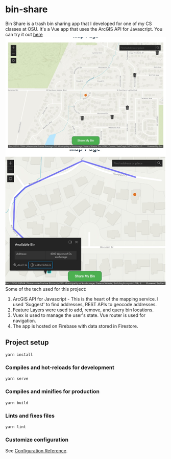 # bin-share
Bin Share is a trash bin sharing app that I developed for one of my CS classes at OSU. 
It's a Vue app that uses the ArcGIS API for Javascript. 
You can try it out <a href="https://trashbin-share.web.app/"> here</a> <br>
<img src="https://github.com/rjamesak/Assets/blob/main/BinShareMapScreen.jpg"/> <br>
<img src="https://github.com/rjamesak/Assets/blob/main/BinShareMapDirections.jpg"/> <br>
Some of the tech used for this project: <br>
1. ArcGIS API for Javascript - This is the heart of the mapping service. I used 'Suggest' to find addresses, REST APIs to geocode addresses.
2. Feature Layers were used to add, remove, and query bin locations.
3. Vuex is used to manage the user's state. Vue router is used for navigation. 
5. The app is hosted on Firebase with data stored in Firestore.

## Project setup
```
yarn install
```

### Compiles and hot-reloads for development
```
yarn serve
```

### Compiles and minifies for production
```
yarn build
```

### Lints and fixes files
```
yarn lint
```

### Customize configuration
See [Configuration Reference](https://cli.vuejs.org/config/).
